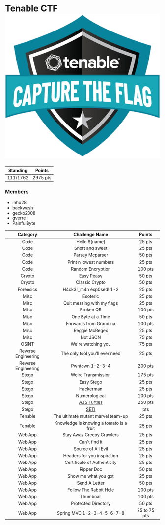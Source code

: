 # Tenable CTF ![concatenation method](Tenable-CTF.png)

|Standing|Points|
|:------:|:----:|
|111/1762|2975 pts|

### Members

- inho28
- backwash
- gecko2308
- gverre
- PainfulByte

|Category| Challenge Name | Points |
|:------:|:--------------:|:------:|
|Code|Hello ${name}|25 pts|
|Code|Short and sweet|25 pts|
|Code|Parsey Mcparser|50 pts|
|Code|Print n lowest numbers|25 pts|
|Code|Random Encryption|100 pts|
|Crypto|Easy Peasy|50 pts|
|Crypto|Classic Crypto|50 pts|
|Forensics|H4ck3r_m4n exp0sed! 1-2|25 pts|
|Misc|Esoteric|25 pts|
|Misc|Quit messing with my flags|25 pts|
|Misc|Broken QR|100 pts|
|Misc|One Byte at a Time|50 pts|
|Misc|Forwards from Grandma|100 pts|
|Misc|Reggie McRegex|25 pts|
|Misc|Not JSON|75 pts|
|OSINT|We're watching you|75 pts|
|Reverse Engineering|The only tool you'll ever need|25 pts|
|Reverse Engineering|Pwntown 1-2-3-4|200 pts|
|Stego|Weird Transmission|175 pts|
|Stego|Easy Stego|25 pts|
|Stego|Hackerman|25 pts|
|Stego|Numerological|100 pts|
|Stego|[A3S Turtles](Stego/A3STurtles/readme.md)|250 pts|
|Stego|[SETI](Stego/SETI/readme.md)| pts|
|Tenable|The ultimate mutant marvel team-up|25 pts|
|Tenable|Knowledge is knowing a tomato is a fruit|25 pts|
|Web App|Stay Away Creepy Crawlers|25 pts|
|Web App|Can't find it|25 pts|
|Web App|Source of All Evil|25 pts|
|Web App|Headers for you inspiration|25 pts|
|Web App|Certificate of Authenticity|25 pts|
|Web App|Ripper Doc|50 pts|
|Web App|Show me what you got|25 pts|
|Web App|Send A Letter|50 pts|
|Web App|Follow The Rabbit Hole|100 pts|
|Web App|Thumbnail|100 pts|
|Web App|Protected Directory|50 pts|
|Web App|Spring MVC 1-2-3-4-5-6-7-8|25 to 75 pts|
